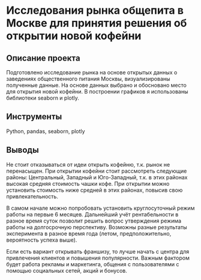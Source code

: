 # Исследования рынка общепита в Москве для принятия решения об открытии новой кофейни
## Описание проекта
Подготовлено исследование рынка на основе открытых данных о заведениях общественного питания Москвы, визуализированы полученные данные. На основе данных выбрано и обосновано место для открытия новой кофейни. В построении графиков я использованы библиотеки seaborn и plotly.
## Инструменты
Python, pandas, seaborn, plotly
## Выводы
Не стоит отказываться от идеи открыть кофейню, т.к. рынок не перенасыщен. При открытии кофейни стоит рассмотреть следующие районы: Центральный, Западный и Юго-Западный, т.к. в этих районах высокая средняя стоимость чашки кофе. При открытии можно установить стоимость ниже средней в этих районах, повысив свою привлекательность.

В самом начале можно попробовать установить круглосуточный режим работы на первые 6 месяцев. Дальнейший учёт рентабельности в разное время суток позволит решить вопрос утверждения режима работы на долгосрочную перспективу. Возможны разные результаты эксперимента в разное время года (летом, предположительно, вероятность успеха выше).

Если есть вариант открывать франшизу, то лучше начать с центра для привлечения клиентов и повышения популярности. Важным фактором будет работа рекламы и маркетинга, общения с пользователями с помощью социальных сетей, акций и бонусов.
